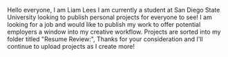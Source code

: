 Hello everyone, I am Liam Lees
I am currently a student at San Diego State University looking to publish personal projects for everyone to see! I am looking for a job and would like to publish my work
to offer potential employers a window into my creative workflow. Projects are sorted into my folder titled "Resume Review:", Thanks for your consideration and I'll continue
to upload projects as I create more!
<!---
LiamSLees/LiamSLees is a ✨ special ✨ repository because its `README.md` (this file) appears on your GitHub profile.
You can click the Preview link to take a look at your changes.
--->

